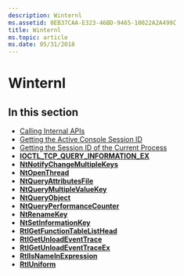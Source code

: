 ```yaml
---
description: Winternl
ms.assetid: 0EB37CAA-E323-46BD-9465-10022A2A499C
title: Winternl
ms.topic: article
ms.date: 05/31/2018
---
```


# Winternl

## In this section

-   [Calling Internal APIs](calling-internal-apis.md)
-   [Getting the Active Console Session ID](getting-the-active-console-session-id.md)
-   [Getting the Session ID of the Current Process](getting-the-session-id-of-the-current-process.md)
-   [**IOCTL\_TCP\_QUERY\_INFORMATION\_EX**](/windows/desktop/api/Tcpioctl/ni-tcpioctl-ioctl_tcp_query_information_ex)
-   [**NtNotifyChangeMultipleKeys**](/windows/desktop/api/Winternl/nf-winternl-ntnotifychangemultiplekeys)
-   [**NtOpenThread**](ntopenthread.md)
-   [**NtQueryAttributesFile**](ntqueryattributesfile.md)
-   [**NtQueryMultipleValueKey**](/windows/desktop/api/Winternl/nf-winternl-ntquerymultiplevaluekey)
-   [**NtQueryObject**](/windows/desktop/api/Winternl/nf-winternl-ntqueryobject)
-   [**NtQueryPerformanceCounter**](ntqueryperformancecounter.md)
-   [**NtRenameKey**](/windows/desktop/api/Winternl/nf-winternl-ntrenamekey)
-   [**NtSetInformationKey**](/windows/desktop/api/Winternl/nf-winternl-ntsetinformationkey)
-   [**RtlGetFunctionTableListHead**](rtlgetfunctiontablelisthead.md)
-   [**RtlGetUnloadEventTrace**](rtlgetunloadeventtrace.md)
-   [**RtlGetUnloadEventTraceEx**](rtlgetunloadeventtraceex.md)
-   [**RtlIsNameInExpression**](rtlisnameinexpression.md)
-   [**RtlUniform**](/windows/desktop/api/Winternl/nf-winternl-rtluniform)

 

 




